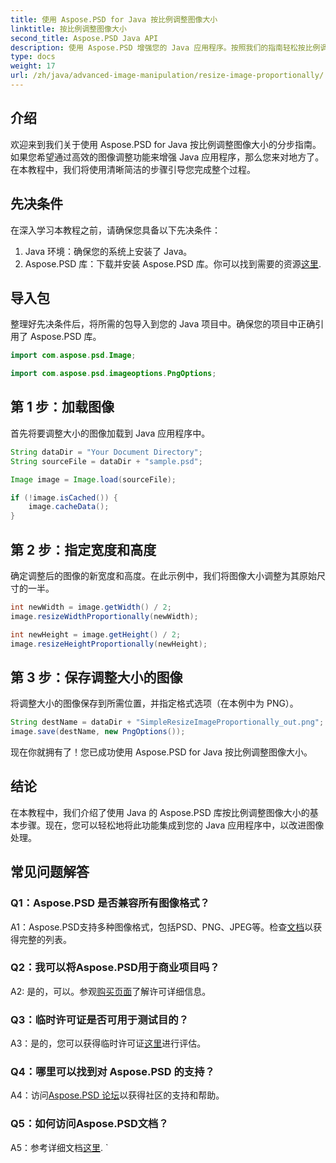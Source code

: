 ```yaml
---
title: 使用 Aspose.PSD for Java 按比例调整图像大小
linktitle: 按比例调整图像大小
second_title: Aspose.PSD Java API
description: 使用 Aspose.PSD 增强您的 Java 应用程序。按照我们的指南轻松按比例调整图像大小。立即提高您的图像处理能力。
type: docs
weight: 17
url: /zh/java/advanced-image-manipulation/resize-image-proportionally/
---
```

## 介绍

欢迎来到我们关于使用 Aspose.PSD for Java 按比例调整图像大小的分步指南。如果您希望通过高效的图像调整功能来增强 Java 应用程序，那么您来对地方了。在本教程中，我们将使用清晰简洁的步骤引导您完成整个过程。

## 先决条件

在深入学习本教程之前，请确保您具备以下先决条件：

1. Java 环境：确保您的系统上安装了 Java。
2.  Aspose.PSD 库：下载并安装 Aspose.PSD 库。你可以找到需要的资源[这里](https://releases.aspose.com/psd/java/).

## 导入包

整理好先决条件后，将所需的包导入到您的 Java 项目中。确保您的项目中正确引用了 Aspose.PSD 库。

```java
import com.aspose.psd.Image;

import com.aspose.psd.imageoptions.PngOptions;
```

## 第 1 步：加载图像

首先将要调整大小的图像加载到 Java 应用程序中。

```java
String dataDir = "Your Document Directory";
String sourceFile = dataDir + "sample.psd";

Image image = Image.load(sourceFile);

if (!image.isCached()) {
    image.cacheData();
}
```

## 第 2 步：指定宽度和高度

确定调整后的图像的新宽度和高度。在此示例中，我们将图像大小调整为其原始尺寸的一半。

```java
int newWidth = image.getWidth() / 2;
image.resizeWidthProportionally(newWidth);

int newHeight = image.getHeight() / 2;
image.resizeHeightProportionally(newHeight);
```

## 第 3 步：保存调整大小的图像

将调整大小的图像保存到所需位置，并指定格式选项（在本例中为 PNG）。

```java
String destName = dataDir + "SimpleResizeImageProportionally_out.png";
image.save(destName, new PngOptions());
```

现在你就拥有了！您已成功使用 Aspose.PSD for Java 按比例调整图像大小。

## 结论

在本教程中，我们介绍了使用 Java 的 Aspose.PSD 库按比例调整图像大小的基本步骤。现在，您可以轻松地将此功能集成到您的 Java 应用程序中，以改进图像处理。

## 常见问题解答

### Q1：Aspose.PSD 是否兼容所有图像格式？

 A1：Aspose.PSD支持多种图像格式，包括PSD、PNG、JPEG等。检查[文档](https://reference.aspose.com/psd/java/)以获得完整的列表。

### Q2：我可以将Aspose.PSD用于商业项目吗？

 A2: 是的，可以。参观[购买页面](https://purchase.aspose.com/buy)了解许可详细信息。

### Q3：临时许可证是否可用于测试目的？

 A3：是的，您可以获得临时许可证[这里](https://purchase.aspose.com/temporary-license/)进行评估。

### Q4：哪里可以找到对 Aspose.PSD 的支持？

 A4：访问[Aspose.PSD 论坛](https://forum.aspose.com/c/psd/34)以获得社区的支持和帮助。

### Q5：如何访问Aspose.PSD文档？

 A5：参考详细文档[这里](https://reference.aspose.com/psd/java/).
`